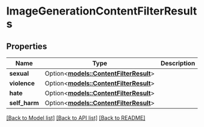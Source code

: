 # ImageGenerationContentFilterResults

## Properties

Name | Type | Description | Notes
------------ | ------------- | ------------- | -------------
**sexual** | Option<[**models::ContentFilterResult**](ContentFilterResult.md)> |  | [optional]
**violence** | Option<[**models::ContentFilterResult**](ContentFilterResult.md)> |  | [optional]
**hate** | Option<[**models::ContentFilterResult**](ContentFilterResult.md)> |  | [optional]
**self_harm** | Option<[**models::ContentFilterResult**](ContentFilterResult.md)> |  | [optional]

[[Back to Model list]](../README.md#documentation-for-models) [[Back to API list]](../README.md#documentation-for-api-endpoints) [[Back to README]](../README.md)


